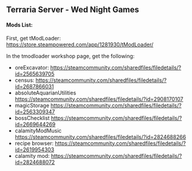 ## Terraria Server - Wed Night Games

#### Mods List:

First, get tModLoader: https://store.steampowered.com/app/1281930/tModLoader/

In the tmodloader workshop page, get the following:
- oreExcavator: https://steamcommunity.com/sharedfiles/filedetails/?id=2565639705
- census: https://steamcommunity.com/sharedfiles/filedetails/?id=2687866031
- absoluteAquarianUtilities https://steamcommunity.com/sharedfiles/filedetails/?id=2908170107
- magicStorage https://steamcommunity.com/sharedfiles/filedetails/?id=2563309347
- bossChecklist https://steamcommunity.com/sharedfiles/filedetails/?id=2669644269
- calamityModMusic https://steamcommunity.com/sharedfiles/filedetails/?id=2824688266
- recipe browser: https://steamcommunity.com/sharedfiles/filedetails/?id=2619954303
- calamity mod: https://steamcommunity.com/sharedfiles/filedetails/?id=2824688072 


